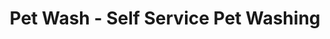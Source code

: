 ---
title: "Pet Wash - Self Service Pet Washing"
url: /barcelona/pet-wash-self-service-pet-washing/
shop: Tiere
---